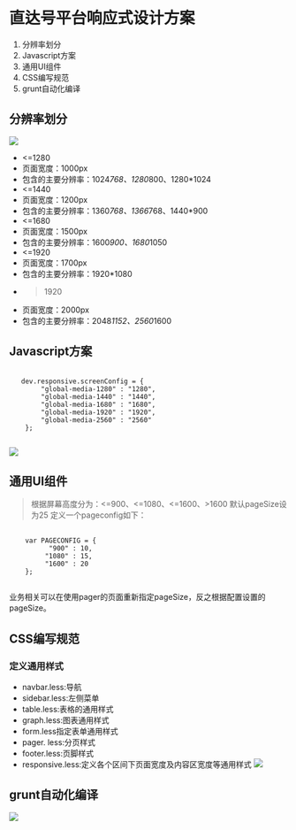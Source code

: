 直达号平台响应式设计方案
=======
1. 分辨率划分
2. Javascript方案
3. 通用UI组件
4. CSS编写规范
5. grunt自动化编译

分辨率划分
-----------------
![](http://d.pcs.baidu.com/thumbnail/7ef2ce4d5adc9a98d9ecbb54ee49b17e?fid=774302184-250528-189015127821770&time=1418900400&rt=sh&sign=FDTAER-DCb740ccc5511e5e8fedcff06b081203-3oWUVSakUgcJm%2B%2BofWNgb8ZvaHg%3D&expires=2h&prisign=unkown&chkv=0&chkbd=0&chkpc=&size=c850_u580&quality=100 "")
+ <=1280
 + 页面宽度：1000px
 + 包含的主要分辨率：1024*768、1280*800、1280*1024
+ <=1440
 + 页面宽度：1200px
 + 包含的主要分辨率：1360*768、1366*768、1440*900
+ <=1680
 + 页面宽度：1500px
 + 包含的主要分辨率：1600*900、1680*1050
+ <=1920
 + 页面宽度：1700px
 + 包含的主要分辨率：1920*1080
+ >1920
 + 页面宽度：2000px
 + 包含的主要分辨率：2048*1152、2560*1600

Javascript方案
-----------------
<pre>
 <code>
   dev.responsive.screenConfig = {
        "global-media-1280" : "1280",
        "global-media-1440" : "1440",
        "global-media-1680" : "1680",
        "global-media-1920" : "1920",
        "global-media-2560" : "2560"
    };
 </code>
</pre>
 
![](http://d.pcs.baidu.com/thumbnail/3bb643bb649c40593b6b26178e8422b7?fid=774302184-250528-421403417141004&time=1418900400&rt=sh&sign=FDTAER-DCb740ccc5511e5e8fedcff06b081203-K%2BERrDISAoHukzg6MzPqDAai77Y%3D&expires=2h&prisign=unkown&chkv=0&chkbd=0&chkpc=&size=c850_u580&quality=100 "")

通用UI组件
-----------------
> 根据屏幕高度分为：<=900、<=1080、<=1600、>1600
> 默认pageSize设为25
> 定义一个pageconfig如下：

<pre>
 <code>
    var PAGECONFIG = {
          "900" : 10,
         "1080" : 15,
         "1600" : 20
    };
 </code>
</pre>
业务相关可以在使用pager的页面重新指定pageSize，反之根据配置设置的pageSize。

CSS编写规范
-----------------
### 定义通用样式 ######
* navbar.less:导航
* sidebar.less:左侧菜单
* table.less:表格的通用样式
* graph.less:图表通用样式
* form.less指定表单通用样式
* pager. less:分页样式
* footer.less:页脚样式
* responsive.less:定义各个区间下页面宽度及内容区宽度等通用样式
![](http://d.pcs.baidu.com/thumbnail/d49e2cf98d2762377fed23f730ff10e4?fid=774302184-250528-289959640975567&time=1418900400&rt=sh&sign=FDTAER-DCb740ccc5511e5e8fedcff06b081203-%2FRYZ3DxYqG%2BCO%2BohxIQ%2BARbWaLA%3D&expires=2h&prisign=unkown&chkv=0&chkbd=0&chkpc=&size=c850_u580&quality=100 "")

grunt自动化编译
-----------------
![](http://d.pcs.baidu.com/thumbnail/7d5e32cb7b36a8bc44440c351712bab1?fid=774302184-250528-1028679028203381&time=1418900400&rt=sh&sign=FDTAER-DCb740ccc5511e5e8fedcff06b081203-uGHW0wCK1qK1NZDnOewUFN6UQXY%3D&expires=2h&prisign=unkown&chkv=0&chkbd=0&chkpc=&size=c850_u580&quality=100 "")
